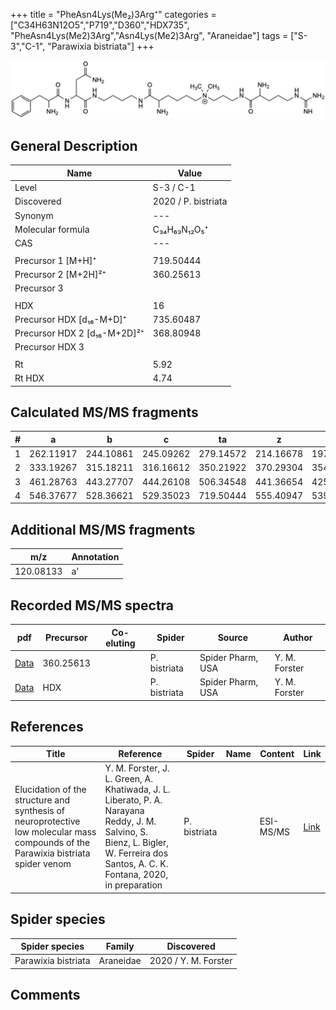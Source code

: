 +++
title = "PheAsn4Lys(Me₂)3Arg⁺"
categories = ["C34H63N12O5","P719","D360","HDX735",
"PheAsn4Lys(Me2)3Arg","Asn4Lys(Me2)3Arg",
"Araneidae"]
tags = ["S-3","C-1",
"Parawixia bistriata"]
+++

![](/img/PheAsn4Lys(Me2)3Arg.png)

## General Description

| Name                       | Value              |
|----------------------------|--------------------|
| Level                      | S-3 / C-1          |
| Discovered                 | 2020 / P. bistriata |
| Synonym                    | ---                |
| Molecular formula          | C₃₄H₆₃N₁₂O₅⁺                   |
| CAS                        | ---                |
|                            |                    |
| Precursor 1 [M+H]⁺         | 719.50444                   |
| Precursor 2 [M+2H]²⁺       | 360.25613                   |
| Precursor 3                |                    |
|                            |                    |
| HDX                        | 16                   |
| Precursor HDX   [d₁₆-M+D]⁺   | 735.60487                   |
| Precursor HDX 2 [d₁₆-M+2D]²⁺ | 368.80948                    |
| Precursor HDX 3            |                    |
|                            |                    |
| Rt                         | 5.92                   |
| Rt HDX                     | 4.74                   |

## Calculated MS/MS fragments

| # | a         | b         | c         | ta        | z         | y         | tz        |
|---|-----------|-----------|-----------|-----------|-----------|-----------|-----------|
| 1 | 262.11917 | 244.10861 | 245.09262 | 279.14572 | 214.16678 | 197.14023 | 259.22463 |
| 2 | 333.19267 | 315.18211 | 316.16612 | 350.21922 | 370.29304 | 354.27432 | 387.31959 |
| 3 | 461.28763 | 443.27707 | 444.26108 | 506.34548 | 441.36654 | 425.34782 | 458.39309 |
| 4 | 546.37677 | 528.36621 | 529.35023 | 719.50444 | 555.40947 | 539.39075 | 572.43602 |

## Additional MS/MS fragments

| m/z | Annotation |
|-----|------------|
| 120.08133    | a'           |

## Recorded MS/MS spectra

| pdf                                             | Precursor | Co-eluting | Spider      | Source                       | Author        |
|-------------------------------------------------|-----------|------------|-------------|------------------------------|---------------|
| [Data](/pdf/P-bistriata/719_PheAsn4Lys(Me2)3Arg_Pb_2.pdf) | 360.25613 |           | P. bistriata | Spider Pharm, USA | Y. M. Forster |
| [Data](/pdf/P-bistriata/719_PheAsn4Lys(Me2)3Arg_Pb_2_HDX.pdf) | HDX |           | P. bistriata | Spider Pharm, USA | Y. M. Forster |


## References

| Title | Reference | Spider | Name | Content | Link |
|-------|-----------|--------|------|---------|------|
| Elucidation of the structure and synthesis of neuroprotective low molecular mass compounds of the Parawixia bistriata spider venom      | Y. M. Forster, J. L. Green, A. Khatiwada, J. L. Liberato, P. A. Narayana Reddy, J. M. Salvino, S. Bienz, L. Bigler, W. Ferreira dos Santos, A. C. K. Fontana, 2020, in preparation          | P. bistriata       |      | ESI-MS/MS        | [Link](unknown)     |

## Spider species

| Spider species     | Family     | Discovered           |
|--------------------|------------|----------------------|
| Parawixia bistriata | Araneidae | 2020 / Y. M. Forster |


## Comments